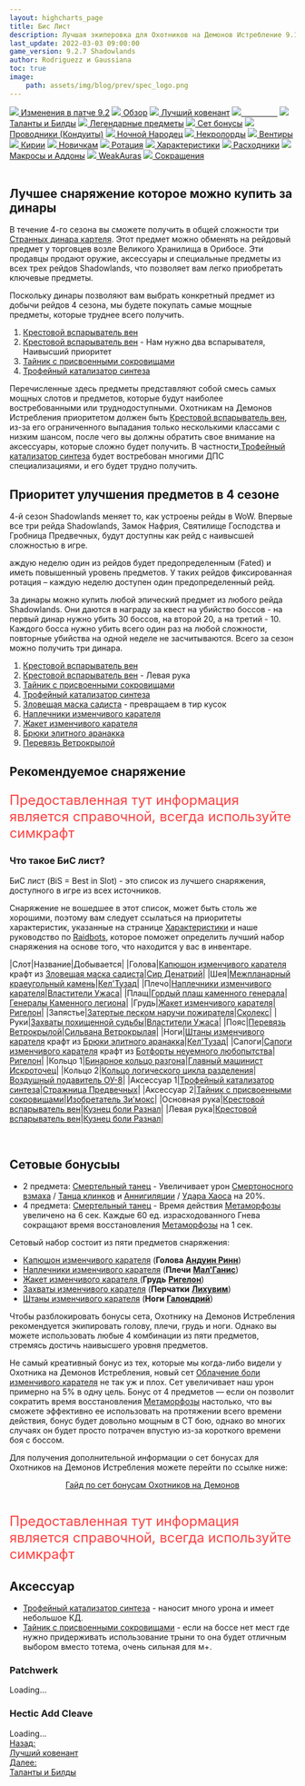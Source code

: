 ```yaml
---
layout: highcharts_page
title: Бис Лист
description: Лучшая экиперовка для Охотников на Демонов Истребление 9.1.5 PvE Shadowlands
last_update: 2022-03-03 09:00:00
game_version: 9.2.7 Shadowlands 
author: Rodriguezz и Gaussiana
toc: true
image:
    path: assets/img/blog/prev/spec_logo.png
---
```


<div id="smooth-nav-outer">
<a href="{{ site.url }}/guide/havoc/changes-patch.html"><img src="https://wow.zamimg.com/images/wow/icons/medium/inv_misc_spyglass_02.jpg"> Изменения в патче 9.2</a>
<a href="{{ site.url }}/guide/havoc/overview.html"><img src="https://wow.zamimg.com/images/wow/icons/medium/inv_misc_spyglass_02.jpg"> Обзор</a>
<a href="{{ site.url }}/guide/havoc/best-covenant-shadowlands.html"><img src="https://wow.zamimg.com/images/wow/icons/medium/achievement_mythicdungeons_shadowlands.jpg"> Лучший ковенант</a>
<a href="{{ site.url }}/guide/havoc/gear.html"><img src="https://wow.zamimg.com/images/wow/icons/medium/inv_chest_chain_03.jpg"><span style="color: white;"> Бис лист</span></a>
<a href="{{ site.url }}/guide/havoc/talent-builds.html"><img src="https://wow.zamimg.com/images/wow/icons/medium/ability_marksmanship.jpg"> Таланты и Билды</a>
<a href="{{ site.url }}/guide/havoc/legendaries-shadowlands.html"><img src="https://wow.zamimg.com/images/wow/icons/medium/runesmith_icon.jpg"> Легендарные предметы</a>
<a href="{{ site.url }}/guide/havoc/set-bonuses.html"><img src="https://wow.zamimg.com/images/wow/icons/medium/wow_token01.jpg"> Сет бонусы</a>
<a href="{{ site.url }}/guide/havoc/conduits-shadowlands.html"><img src="https://wow.zamimg.com/images/wow/icons/medium/ability_rogue_rollthebones02.jpg"> Проводники (Кондуиты)</a>
<a href="{{ site.url }}/guide/havoc/night-fae.html"><img src="https://wow.zamimg.com/images/wow/icons/medium/ui_sigil_nightfae.jpg"> Ночной Народец</a>
<a href="{{ site.url }}/guide/havoc/necrolord.html"><img src="https://wow.zamimg.com/images/wow/icons/medium/ui_sigil_necrolord.jpg"> Некролорды</a>
<a href="{{ site.url }}/guide/havoc/venthyr.html"><img src="https://wow.zamimg.com/images/wow/icons/medium/ui_sigil_venthyr.jpg"> Вентиры</a>
<a href="{{ site.url }}/guide/havoc/kyrian.html"><img src="https://wow.zamimg.com/images/wow/icons/medium/ui_sigil_kyrian.jpg"> Кирии</a>
<a href="{{ site.url }}/guide/havoc/beginners.html"><img src="https://wow.zamimg.com/images/wow/icons/medium/spell_lifegivingseed.jpg"> Новичкам</a>
<a href="{{ site.url }}/guide/havoc/rotation-priority.html"><img src="https://wow.zamimg.com/images/wow/icons/medium/spell_mekkatorque_bot_bluegear.jpg"> Ротация</a>
<a href="{{ site.url }}/guide/havoc/stats.html"><img src="https://wow.zamimg.com/images/wow/icons/medium/inv_inscription_80_warscroll_intellect.jpg"> Характеристики</a>
<a href="{{ site.url }}/guide/havoc/consumables.html"><img src="https://wow.zamimg.com/images/wow/icons/medium/inv_potion_92.jpg"> Расходники</a>
<a href="{{ site.url }}/guide/havoc/macros-addons.html"><img src="https://wow.zamimg.com/images/wow/icons/medium/inv_eng_gearspringparts.jpg"> Макросы и Аддоны</a>
<a href="{{ site.url }}/guide/havoc/weakauras.html"><img src="https://wow.zamimg.com/images/wow/icons/medium/spell_holy_auramastery.jpg"> WeakAuras</a>
<a href="{{ site.url }}/guide/havoc/common-terms.html"><img src="https://wow.zamimg.com/images/wow/icons/medium/ui_chat.jpg"> Сокращения</a>
</div>
<br>


## Лучшее снаряжение которое можно купить за динары

В течение 4-го сезона вы сможете получить в общей сложности три [Странных динара картеля](https://ru.wowhead.com/item=192466/). Этот предмет можно обменять на рейдовый предмет у торговцев возле Великого Хранилища в Орибосе. Эти продавцы продают оружие, аксессуары и специальные предметы из всех трех рейдов Shadowlands, что позволяет вам легко приобретать ключевые предметы.

Поскольку динары позволяют вам выбрать конкретный предмет из добычи рейдов 4 сезона, мы будете покупать самые мощные предметы, которые труднее всего получить.

1. [Крестовой вспарыватель вен](https://ru.wowhead.com/item=186388)
1. [Крестовой вспарыватель вен](https://ru.wowhead.com/item=186388) - Нам нужно два вспарывателя, Наивысший приоритет 
1. [Тайник с присвоенными сокровищами](https://ru.wowhead.com/item=188265/)
1. [Трофейный катализатор синтеза](https://ru.wowhead.com/item=186432/)

Перечисленные здесь предметы представляют собой смесь самых мощных слотов и предметов, которые будут наиболее востребованными или труднодоступными. Охотникам на Демонов Истребления приоритетом должен быть [Крестовой вспарыватель вен](https://ru.wowhead.com/item=186388), из-за его ограниченного выпадания только несколькими классами с низким шансом, после чего вы должны обратить свое внимание на аксессуары, которые сложно будет получить. В частности,[Трофейный катализатор синтеза](https://ru.wowhead.com/item=186432/) будет востребован многими ДПС специализациями, и его будет трудно получить.

## Приоритет улучшения предметов в 4 сезоне

4-й сезон Shadowlands меняет то, как устроены рейды в WoW. Впервые все три рейда Shadowlands, Замок Нафрия, Святилище Господства и Гробница Предвечных, будут доступны как рейд с наивысшей сложностью в игре.

аждую неделю один из рейдов будет предопределенным (Fated) и иметь повышенный уровень предметов. У таких рейдов фиксированная ротация – каждую неделю доступен один предопределенный рейд.

За динары можно купить любой эпический предмет из любого рейда Shadowlands. Они даются в награду за квест на убийство боссов - на первый динар нужно убить 30 боссов, на второй 20, а на третий - 10. Каждого босса нужно убить всего один раз на любой сложности, повторные убийства на одной неделе не засчитываются. Всего за сезон можно получить три динара.

1. [Крестовой вспарыватель вен](https://ru.wowhead.com/item=186388)
1. [Крестовой вспарыватель вен](https://ru.wowhead.com/item=186388) - Левая рука
1. [Тайник с присвоенными сокровищами](https://ru.wowhead.com/item=188265/)
1. [Трофейный катализатор синтеза](https://ru.wowhead.com/item=186432/)
1. [Зловещая маска садиста](https://ru.wowhead.com/item=182980) - превращаем в тир кусок
1. [Наплечники изменчивого карателя](https://ru.wowhead.com/item=188896)
1. [Жакет изменчивого карателя](https://ru.wowhead.com/item=188894)
1. [Брюки элитного аранакка](https://ru.wowhead.com/item=186331)
1. [Перевязь Ветрокрылой](https://ru.wowhead.com/item=186332/)

## Рекомендуемое снаряжение

<p style="color:#ff4040;font-size:1.7em;">Предоставленная тут информация является справочной, всегда используйте симкрафт</p>

### Что такое БиС лист?

БиС лист (BiS = Best in Slot) - это список из лучшего снаряжения, доступного в игре из всех источников.

Снаряжение не вошедшее в этот список, может быть столь же хорошими, поэтому вам следует ссылаться на приоритеты характеристик, указанные на странице <a href="{{ site.url }}/guide/havoc/stats.html"> Характеристики</a> и наше руководство по <a href="{{ site.url }}/guide/general/raidbots.html"> Raidbots</a>, которое поможет определить лучший набор снаряжения на основе того, что находится у вас в инвентаре.	

<div class="table-box" markdown="1">

|Слот|Название|Добывается|
|Голова|[Капюшон изменчивого карателя](https://ru.wowhead.com/item=188892/) крафт из [Зловещая маска садиста](https://ru.wowhead.com/item=182980/)|[Сир Денатрий](https://ru.wowhead.com/npc=168938/)|
|Шея|[Межпланарный краеугольный камень](https://ru.wowhead.com/item=186379/)|[Кел'Тузад](https://ru.wowhead.com/npc=175559/)|
|Плечо|[Наплечники изменчивого карателя](https://ru.wowhead.com/item=188896/)|[Властители Ужаса](https://ru.wowhead.com/npc=181398/)|
|Плащ|[Гордый плащ каменного генерала](https://ru.wowhead.com/item=183032/)|[Генералы Каменного легиона](https://ru.wowhead.com/npc=165318)|
|Грудь|[Жакет изменчивого карателя](https://ru.wowhead.com/item=188894/)|[Ригелон](https://ru.wowhead.com/npc=182777/)|
|Запястье|[Затертые песком наручи пожирателя](https://ru.wowhead.com/item=189812/)|[Сколекс](https://ru.wowhead.com/npc=183937/)|
|Руки|[Захваты похищенной судьбы](https://ru.wowhead.com/item=189843/)|[Властители Ужаса](https://ru.wowhead.com/npc=181398)|
|Пояс|[Перевязь Ветрокрылой](https://ru.wowhead.com/item=186332/)|[Сильвана Ветрокрылая](https://ru.wowhead.com/npc=175732/)|
|Ноги|[Штаны изменчивого карателя](https://ru.wowhead.com/item=188893/) крафт из [Брюки элитного аранакка](https://ru.wowhead.com/item=186331/)|[Кел'Тузад](https://ru.wowhead.com/npc=175559/)|
|Сапоги|[Сапоги изменчивого карателя](https://ru.wowhead.com/item=188899/) крафт из [Ботфорты неуемного любопытства](https://ru.wowhead.com/item=189848/)|[Ригелон](https://ru.wowhead.com/npc=182777)|
|Кольцо 1|[Бинарное кольцо разгона](https://ru.wowhead.com/item=169159/)|[Главный машинист Искроточец](https://ru.wowhead.com/npc=144248/)|
|Кольцо 2|[Кольцо логического цикла разделения](https://ru.wowhead.com/item=169157/)|[Воздушный подавитель ОУ-8](https://ru.wowhead.com/npc=155157/)|
|Аксессуар 1|[Трофейный катализатор синтеза](https://ru.wowhead.com/item=186432/)|[Стражница Предвечных](https://ru.wowhead.com/npc=175731/)|
|Аксессуар 2|[Тайник с присвоенными сокровищами](https://ru.wowhead.com/item=188265/)|[Изобретатель Зи'мокс](https://ru.wowhead.com/npc=183501/)|
|Основная рука|[Крестовой вспарыватель вен](https://ru.wowhead.com/item=186388)|[Кузнец боли Разнал](https://ru.wowhead.com/npc=176523/)|
|Левая рука|[Крестовой вспарыватель вен](https://ru.wowhead.com/item=186388)|[Кузнец боли Разнал](https://ru.wowhead.com/npc=176523/)|

</div>
<br>

## Сетовые бонусыы

* 2 предмета: [Смертельный танец](https://ru.wowhead.com/spell=364438) - Увеличивает урон [Смертоносного взмаха](https://ru.wowhead.com/spell=210152) / [Танца клинков](https://ru.wowhead.com/spell=188499) и [Аннигиляции](https://ru.wowhead.com/spell=201427) / [Удара Хаоса](https://ru.wowhead.com/spell=162794) на 20%.
* 4 предмета: [Смертельный танец](https://ru.wowhead.com/spell=363736) - Время действия [Метаморфозы](https://ru.wowhead.com/spell=191427) увеличено на 6 сек. Каждые 60 ед. израсходованного Гнева сокращают время восстановления [Метаморфозы](https://ru.wowhead.com/spell=191427) на 1 сек.


Сетовый набор состоит из пяти предметов снаряжения:

* <span class="q4">[Капюшон изменчивого карателя](https://ru.wowhead.com/item=188892/)</span> (**Голова** [**Андуин Ринн**](https://ru.wowhead.com/npc=181954/))
* <span class="q4">[Наплечники изменчивого карателя](https://ru.wowhead.com/item=188896/)</span> (**Плечи** [**Мал'Ганис**](https://ru.wowhead.com/npc=181398/))
* <span class="q4">[Жакет изменчивого карателя ](https://ru.wowhead.com/item=188894/)</span> (**Грудь** [**Ригелон**](https://ru.wowhead.com/npc=182777/))
* <span class="q4">[Захваты изменчивого карателя](https://ru.wowhead.com/item=188898/)</span> (**Перчатки** [**Лихувим**](https://ru.wowhead.com/npc=182169/))
* <span class="q4">[Штаны изменчивого карателя](https://ru.wowhead.com/item=188893/)</span> (**Ноги** [**Галондрий**](https://ru.wowhead.com/npc=184915/))

Чтобы разблокировать бонусы сета, Охотнику на Демонов Истребления рекомендуется экипировать голову, плечи, грудь и ноги. Однако вы можете использовать любые 4 комбинации из пяти предметов, стремясь достичь наивысшего уровня предметов.

Не самый креативный бонус из тех, которые мы когда-либо видели у Охотника на Демонов Истребления, новый сет [Облачение боли изменчивого карателя](https://ru.wowhead.com/item-set=1501/) не так уж и плох. Сет увеличивает наш урон примерно на 5% в одну цель. Бонус от 4 предметов — если он позволит сократить время восстановления [Метаморфозы](https://ru.wowhead.com/spell=162264/) настолько, что вы сможете эффективно ее использовать на протяжении всего времени действия, бонус будет довольно мощным в СТ бою, однако во многих случаях он будет просто потрачен впустую из-за короткого времени боя с боссом.

Для получения дополнительной информации о сет бонусах для Охотников на Демонов Истребления можете  перейти по ссылке ниже: 

<div style="text-align: -webkit-center; text-align: -moz-center;">
<a class="c12 cta-button" href="{{ site.url }}/guide/havoc/set-bonuses.html" data-border="strong" data-markup-content-target="1" data-icon="true">
<span class="cta-button-icon" style="background-image: url(&quot;https://wow.zamimg.com/images/wow/icons/medium/wow_token01.jpg&quot;);">
</span>Гайд по сет бонусам Охотников на Демонов</a></div><br>

<p style="color:#ff4040;font-size:1.7em;">Предоставленная тут информация является справочной, всегда используйте симкрафт</p>


## Аксессуар

* [Трофейный катализатор синтеза](https://ru.wowhead.com/item=186432) - наносит много урона и имеет небольшое КД.
* [Тайник с присвоенными сокровищами](https://ru.wowhead.com/item=188265/) - если на боссе нет мест где нужно придерживать использование трыни то она будет отличным выбором вместо тотема, очень сильная для м+.


### Patchwerk
<div id="bloodmallet_patchwerk" class="bloodmallet_chart" data-wow-class="demon_hunter" data-wow-spec="havoc" data-font-color="#eee" data-background-color="#222" data-language="ru" data-entries="10">Loading...</div>

### Hectic Add Cleave
<div id="bloodmallet_hecticaddcleave" class="bloodmallet_chart" data-wow-class="demon_hunter" data-wow-spec="havoc" data-fight-style="hecticaddcleave" data-font-color="#eee" data-background-color="#222" data-language="ru">Loading...</div>


<div class="minibox minibox-left"><a href="{{ site.url }}/guide/havoc/best-covenant-shadowlands.html">Назад:<br>Лучший ковенант</a></div> 
<div class="minibox"><a href="{{ site.url }}/guide/havoc/talent-builds.html">Далее:<br>Таланты и Билды</a></div>

<br>